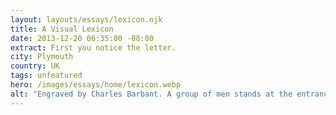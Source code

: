 ```yaml
---
layout: layouts/essays/lexicon.njk
title: A Visual Lexicon
date: 2013-12-20 06:35:00 -08:00
extract: First you notice the letter.
city: Plymouth
country: UK
tags: unfeatured
hero: /images/essays/home/lexicon.webp
alt: "Engraved by Charles Barbant. A group of men stands at the entrance of a rocky tunnel. One of them has climbed onto a large rock lying on the ground and holds a torch high above his head, peering into the depths ahead of him."
---
```

